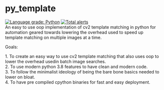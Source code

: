 # py_template
[![Language grade: Python](https://img.shields.io/lgtm/grade/python/g/no7macs/py_template.svg?logo=lgtm&logoWidth=18)](https://lgtm.com/projects/g/no7macs/py_template/context:python)
[![Total alerts](https://img.shields.io/lgtm/alerts/g/no7macs/py_template.svg?logo=lgtm&logoWidth=18)](https://lgtm.com/projects/g/no7macs/py_template/alerts/)
<BR>
An easy to use oop implementation of cv2 template matching in python for automation geared towards lowering the overhead used to speed up template matching on multiple images at a time.
  
<b1>Goals:</b1>
<BR>
<p>
1. To create an easy way to use cv2 template matching that also uses oop to lower the overhead usedin batch image searches.
<BR>
2. To use modern python 3.8 features to have clean and modern code.
<BR>
3. To follow the minimalist ideology of being the bare bone basics needed to lower on bloat.
<BR>
4. To have pre compiled cpython binaries for fast and easy deployment.
</p>
